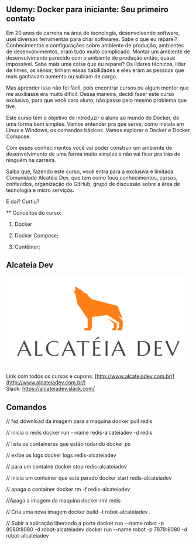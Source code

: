 ## Udemy: Docker para iniciante: Seu primeiro contato

Em 20 anos de carreira na área de tecnologia, desenvolvendo software, usei diversas ferramentas para criar softwares. Sabe o que eu reparei? Conhecimentos e configurações sobre ambiente de produção, ambientes de desenvolvimentos, eram tudo muito complicado. Montar um ambiente de desenvolvimento parecido com o ambiente de produção então, quase impossível. Sabe mais uma coisa que eu reparei? Os líderes técnicos, líder de times, os sênior, tinham essas habilidades e eles eram as pessoas que mais ganhavam aumento ou subiam de cargo.

Mas aprender isso não foi fácil, pois encontrar cursos ou algum mentor que me auxiliasse era muito difícil. Dessa maneira, decidi fazer este curso exclusivo, para que você caro aluno, não passe pelo mesmo problema que tive.

Este curso tem o objetivo de introduzir o aluno ao mundo do Docker, de uma forma bem simples. Vamos entender pra que serve, como instala em Linux e Windows, os comandos básicos. Vamos explorar o Docker e Docker Compose. 

Com esses conhecimentos você vai poder construir um ambiente de desenvolvimento de uma forma muito simples e não vai ficar pra trás de ninguém na carreira.

Saiba que, fazendo este curso, você entra para a exclusiva e limitada Comunidade Alcatéia Dev, que tem como foco conhecimentos, cursos, conteúdos, organização do GitHub, grupo de discussão sobre a área de tecnologia e micro serviços.

E daí? Curtiu?

** Conceitos do curso:

1. Docker

2. Docker Compose;

3. Contêiner;



   
## Alcateia Dev

<img src="Transparente.png">

Link com todos os cursos e cupons: [http://www.alcateiadev.com.br/](http://www.alcateiadev.com.br/) <br>
Slack: https://alcateiadev.slack.com/


## Comandos



// faz download da imagem para a maquina
docker pull redis

// inicia o redis
docker run --name redis-alcateiadev -d redis

// lista os containeres que estão rodando
docker ps

// exibe os logs
docker logs redis-alcateiadev

// para um containe
docker stop redis-alcateiadev

// inicia um container que está parado
docker start redis-alcateiadev

// apaga o container
docker rm -f redis-alcateiadev

//Apaga a imagem da maquina
docker rmi redis

// Cria uma nova imagem
docker build -t robot-alcateiadev .

// Subir a aplicação liberando a porta
docker run --name robot -p 8080:8080 -d robot-alcateiadev
docker run --name robot -p 7878:8080 -d robot-alcateiadev
